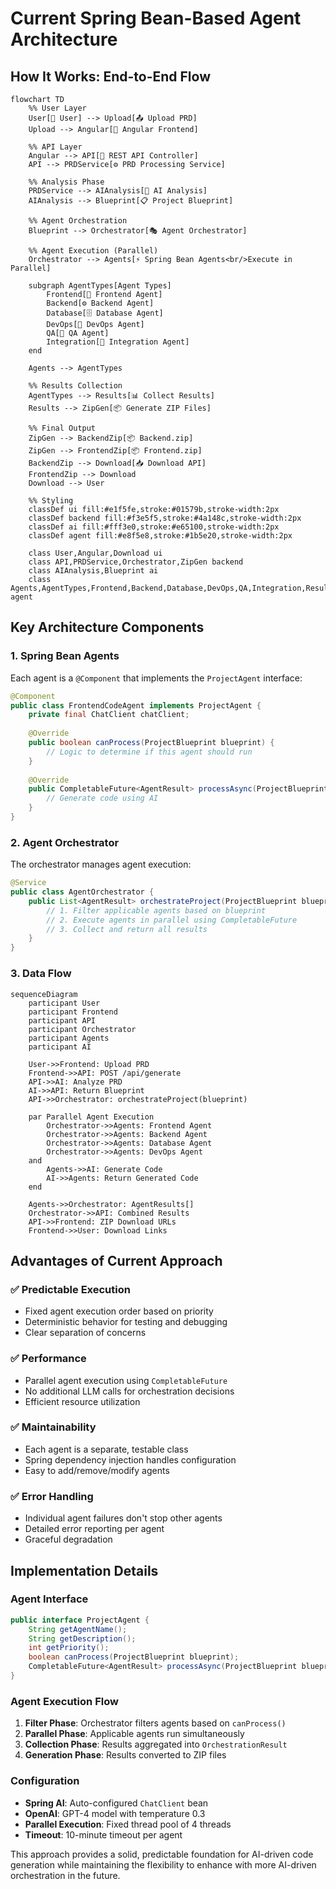 # Current Spring Bean-Based Agent Architecture

## How It Works: End-to-End Flow

```mermaid
flowchart TD
    %% User Layer
    User[👤 User] --> Upload[📤 Upload PRD]
    Upload --> Angular[🎨 Angular Frontend]
    
    %% API Layer
    Angular --> API[🔗 REST API Controller]
    API --> PRDService[⚙️ PRD Processing Service]
    
    %% Analysis Phase
    PRDService --> AIAnalysis[🤖 AI Analysis]
    AIAnalysis --> Blueprint[📋 Project Blueprint]
    
    %% Agent Orchestration
    Blueprint --> Orchestrator[🎭 Agent Orchestrator]
    
    %% Agent Execution (Parallel)
    Orchestrator --> Agents[⚡ Spring Bean Agents<br/>Execute in Parallel]
    
    subgraph AgentTypes[Agent Types]
        Frontend[🎨 Frontend Agent]
        Backend[⚙️ Backend Agent] 
        Database[🗄️ Database Agent]
        DevOps[🚀 DevOps Agent]
        QA[🧪 QA Agent]
        Integration[🔗 Integration Agent]
    end
    
    Agents --> AgentTypes
    
    %% Results Collection
    AgentTypes --> Results[📊 Collect Results]
    Results --> ZipGen[📦 Generate ZIP Files]
    
    %% Final Output
    ZipGen --> BackendZip[📦 Backend.zip]
    ZipGen --> FrontendZip[📦 Frontend.zip]
    BackendZip --> Download[📥 Download API]
    FrontendZip --> Download
    Download --> User
    
    %% Styling
    classDef ui fill:#e1f5fe,stroke:#01579b,stroke-width:2px
    classDef backend fill:#f3e5f5,stroke:#4a148c,stroke-width:2px
    classDef ai fill:#fff3e0,stroke:#e65100,stroke-width:2px
    classDef agent fill:#e8f5e8,stroke:#1b5e20,stroke-width:2px
    
    class User,Angular,Download ui
    class API,PRDService,Orchestrator,ZipGen backend
    class AIAnalysis,Blueprint ai
    class Agents,AgentTypes,Frontend,Backend,Database,DevOps,QA,Integration,Results agent
```

## Key Architecture Components

### 1. **Spring Bean Agents**
Each agent is a `@Component` that implements the `ProjectAgent` interface:

```java
@Component
public class FrontendCodeAgent implements ProjectAgent {
    private final ChatClient chatClient;
    
    @Override
    public boolean canProcess(ProjectBlueprint blueprint) {
        // Logic to determine if this agent should run
    }
    
    @Override
    public CompletableFuture<AgentResult> processAsync(ProjectBlueprint blueprint) {
        // Generate code using AI
    }
}
```

### 2. **Agent Orchestrator**
The orchestrator manages agent execution:

```java
@Service
public class AgentOrchestrator {
    public List<AgentResult> orchestrateProject(ProjectBlueprint blueprint) {
        // 1. Filter applicable agents based on blueprint
        // 2. Execute agents in parallel using CompletableFuture
        // 3. Collect and return all results
    }
}
```

### 3. **Data Flow**

```mermaid
sequenceDiagram
    participant User
    participant Frontend
    participant API
    participant Orchestrator
    participant Agents
    participant AI
    
    User->>Frontend: Upload PRD
    Frontend->>API: POST /api/generate
    API->>AI: Analyze PRD
    AI->>API: Return Blueprint
    API->>Orchestrator: orchestrateProject(blueprint)
    
    par Parallel Agent Execution
        Orchestrator->>Agents: Frontend Agent
        Orchestrator->>Agents: Backend Agent
        Orchestrator->>Agents: Database Agent
        Orchestrator->>Agents: DevOps Agent
    and
        Agents->>AI: Generate Code
        AI->>Agents: Return Generated Code
    end
    
    Agents->>Orchestrator: AgentResults[]
    Orchestrator->>API: Combined Results
    API->>Frontend: ZIP Download URLs
    Frontend->>User: Download Links
```

## Advantages of Current Approach

### ✅ **Predictable Execution**
- Fixed agent execution order based on priority
- Deterministic behavior for testing and debugging
- Clear separation of concerns

### ✅ **Performance**
- Parallel agent execution using `CompletableFuture`
- No additional LLM calls for orchestration decisions
- Efficient resource utilization

### ✅ **Maintainability**
- Each agent is a separate, testable class
- Spring dependency injection handles configuration
- Easy to add/remove/modify agents

### ✅ **Error Handling**
- Individual agent failures don't stop other agents
- Detailed error reporting per agent
- Graceful degradation

## Implementation Details

### Agent Interface
```java
public interface ProjectAgent {
    String getAgentName();
    String getDescription();
    int getPriority();
    boolean canProcess(ProjectBlueprint blueprint);
    CompletableFuture<AgentResult> processAsync(ProjectBlueprint blueprint);
}
```

### Agent Execution Flow
1. **Filter Phase**: Orchestrator filters agents based on `canProcess()`
2. **Parallel Phase**: Applicable agents run simultaneously
3. **Collection Phase**: Results aggregated into `OrchestrationResult`
4. **Generation Phase**: Results converted to ZIP files

### Configuration
- **Spring AI**: Auto-configured `ChatClient` bean
- **OpenAI**: GPT-4 model with temperature 0.3
- **Parallel Execution**: Fixed thread pool of 4 threads
- **Timeout**: 10-minute timeout per agent

This approach provides a solid, predictable foundation for AI-driven code generation while maintaining the flexibility to enhance with more AI-driven orchestration in the future.
